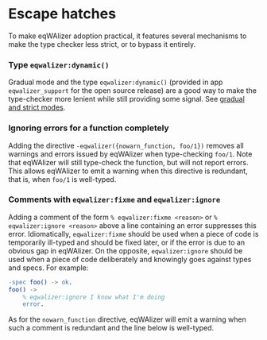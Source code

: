 # Escape hatches

To make eqWAlizer adoption practical, it features several mechanisms to make
the type checker less strict, or to bypass it entirely.


### Type `eqwalizer:dynamic()`

Gradual mode and the type `eqwalizer:dynamic()` (provided in app `eqwalizer_support`
for the open source release) are a good way to make the type-checker more lenient
while still providing some signal. See [gradual and strict modes](./modes.md).


### Ignoring errors for a function completely

Adding the directive `-eqwalizer({nowarn_function, foo/1})` removes all warnings
and errors issued by eqWAlizer when type-checking `foo/1`. Note that eqWAlizer
will still type-check the function, but will not report errors. This allows
eqWAlizer to emit a warning when this directive is redundant, that is, when
`foo/1` is well-typed.


### Comments with `eqwalizer:fixme` and `eqwalizer:ignore`

Adding a comment of the form `% eqwalizer:fixme <reason>` or
`% eqwalizer:ignore <reason>` above a line containing an error suppresses this
error. Idiomatically, `eqwalizer:fixme` should be used when a piece of code is
temporarily ill-typed and should be fixed later, or if the error is due to an
obvious gap in eqWAlizer. On the opposite, `eqwalizer:ignore` should be used
when a piece of code deliberately and knowingly goes against types and specs.
For example:
```Erlang
-spec foo() -> ok.
foo() ->
    % eqwalizer:ignore I know what I'm doing
    error.
```
As for the `nowarn_function` directive, eqWAlizer will emit a warning when
such a comment is redundant and the line below is well-typed.
